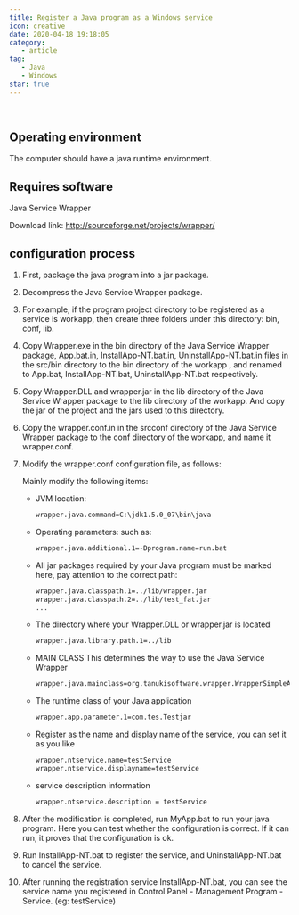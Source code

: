 ```yaml
---
title: Register a Java program as a Windows service
icon: creative
date: 2020-04-18 19:18:05
category:
   - article
tag:
   - Java
   - Windows
star: true
---
```

​

## Operating environment

The computer should have a java runtime environment.

## Requires software

Java Service Wrapper

Download link: <http://sourceforge.net/projects/wrapper/>

## configuration process

1. First, package the java program into a jar package.
2. Decompress the Java Service Wrapper package.

3. For example, if the program project directory to be registered as a service is workapp, then create three folders under this directory: bin, conf, lib.

4. Copy Wrapper.exe in the bin directory of the Java Service Wrapper package, App.bat.in, InstallApp-NT.bat.in, UninstallApp-NT.bat.in files in the src/bin directory to the bin directory of the workapp , and renamed to App.bat, InstallApp-NT.bat, UninstallApp-NT.bat respectively.

5. Copy Wrapper.DLL and wrapper.jar in the lib directory of the Java Service Wrapper package to the lib directory of the workapp. And copy the jar of the project and the jars used to this directory.

6. Copy the wrapper.conf.in in the srcconf directory of the Java Service Wrapper package to the conf directory of the workapp, and name it wrapper.conf.

7. Modify the wrapper.conf configuration file, as follows:

    Mainly modify the following items:

    - JVM location:

      ```txt
      wrapper.java.command=C:\jdk1.5.0_07\bin\java
      ```

    - Operating parameters: such as:

      ```txt
      wrapper.java.additional.1=-Dprogram.name=run.bat
      ```

    - All jar packages required by your Java program must be marked here, pay attention to the correct path:

      ```txt
      wrapper.java.classpath.1=../lib/wrapper.jar
      wrapper.java.classpath.2=../lib/test_fat.jar
      ...
      ```

    - The directory where your Wrapper.DLL or wrapper.jar is located

      ```txt
      wrapper.java.library.path.1=../lib
      ```

    - MAIN CLASS This determines the way to use the Java Service Wrapper

      ```txt
      wrapper.java.mainclass=org.tanukisoftware.wrapper.WrapperSimpleApp
      ```

    - The runtime class of your Java application

      ```txt
      wrapper.app.parameter.1=com.tes.Testjar
      ```

    - Register as the name and display name of the service, you can set it as you like

      ```txt
      wrapper.ntservice.name=testService
      wrapper.ntservice.displayname=testService
      ```

    - service description information

      ```txt
      wrapper.ntservice.description = testService
      ```

8. After the modification is completed, run MyApp.bat to run your java program. Here you can test whether the configuration is correct. If it can run, it proves that the configuration is ok.

9. Run InstallApp-NT.bat to register the service, and UninstallApp-NT.bat to cancel the service.

10. After running the registration service InstallApp-NT.bat, you can see the service name you registered in Control Panel - Management Program - Service. (eg: testService)
